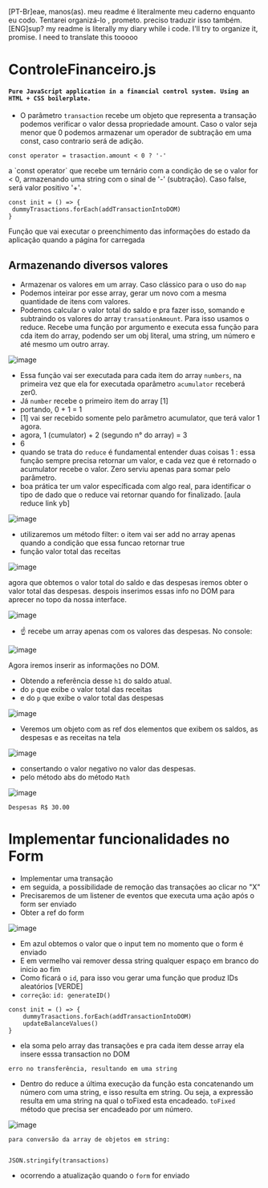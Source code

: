 [PT-Br]eae, manos(as). meu readme é literalmente meu caderno enquanto eu codo. Tentarei organizá-lo , prometo. preciso traduzir isso também. <br>
[ENG]sup? my readme is literally my diary while i code. I'll try to organize it, promise. I need to translate this tooooo


# ControleFinanceiro.js
#### `Pure JavaScript application in a financial control system. Using an HTML + CSS boilerplate.`


- O parâmetro `transaction` recebe um objeto que representa a transação podemos verificar o valor dessa propriedade amount. Caso o valor seja menor que 0 podemos armazenar um operador de subtração em uma const, caso contrario será de adição. 

```
const operator = trasaction.amount < 0 ? '-'
```
<p>
a `const operator` que recebe um ternário com a condição de se o valor for < 0, armazenando uma string com o sinal de '-' (subtração). Caso false, será valor positivo '+'.
</p>
 
 ```
 const init = () => {
  dummyTrasactions.forEach(addTransactionIntoDOM)
 }
 ```
<p>
Função que vai executar o preenchimento das informações do estado da aplicação quando a página for carregada
</p>

## Armazenando diversos valores 

-  Armazenar os valores em um array. Caso clássico para o uso do `map`
-  Podemos inteirar por esse array, gerar um novo com a mesma quantidade de itens com valores.
- Podemos calcular o valor total do saldo e pra fazer isso, somando e subtraindo os valores do array `transationAmount`. Para isso usamos o reduce. Recebe uma função por argumento e executa essa função para cda item do array, podendo ser um obj literal, uma string, um número e até mesmo um outro array. 
 
![image](https://user-images.githubusercontent.com/101754313/215913155-5beae0d6-df8e-4d1a-b24c-ab4a859e9915.png)

- Essa função vai ser executada para cada item do array `numbers`, na primeira vez que ela for executada oparâmetro `acumulator` receberá zer0. 
- Já `number` recebe o primeiro item do array [1]
- portando, 0 + 1 = 1
- [1] vai ser recebido somente pelo parâmetro acumulator, que terá valor 1 agora.
- agora, 1 (cumulator) + 2 (segundo n° do array) = 3
- 6
- quando se trata do `reduce` é fundamental entender duas coisas
1 : essa função sempre precisa retornar um valor, e cada vez que é retornado o acumulator recebe o valor. Zero serviu apenas para somar pelo parâmetro.
- boa prática ter um valor específicada com algo real, para identificar o tipo de dado que o reduce vai retornar quando for finalizado.
[aula reduce link yb]

![image](https://user-images.githubusercontent.com/101754313/215914980-8da5ccf6-be4d-4538-b025-243a760b2712.png)

-  utilizaremos um método filter: o item vai ser add no array apenas quando a condição que essa funcao retornar true
- função valor total das receitas

![image](https://user-images.githubusercontent.com/101754313/215917104-4403717b-ea2e-4ccc-9da5-6e02e37cdfb9.png)

<p>
agora que obtemos o valor total do saldo e das despesas iremos obter o valor total das despesas. despois inserimos essas info no DOM para aprecer no topo da nossa interface. 
</p>

![image](https://user-images.githubusercontent.com/101754313/216111017-970ac75e-c910-4e0a-ab87-d96e54e83a63.png)

- ☝️ recebe um array apenas com os valores das despesas. No console:

![image](https://user-images.githubusercontent.com/101754313/216111498-cd8af332-f577-48ae-95bb-57adab6aa31f.png)
<br>

Agora iremos inserir as informações no DOM. 

- Obtendo a referência desse `h1` do saldo atual.
- do `p` que exibe o valor total das receitas 
- e do `p` que exibe o valor total das despesas 
 
![image](https://user-images.githubusercontent.com/101754313/216114059-808c6911-4e16-4cb7-9457-c37c8111bed6.png)

- Veremos um objeto com as ref dos elementos que exibem os saldos, as despesas e as receitas na tela

![image](https://user-images.githubusercontent.com/101754313/216116826-a9c3ebd2-10c3-46c0-b877-befcd43690eb.png)

- consertando o valor negativo no valor das despesas. 
- pelo método abs do método `Math`

![image](https://user-images.githubusercontent.com/101754313/216117322-75357e14-bed3-4dbd-82dc-595db3f3e50c.png)

```
Despesas R$ 30.00
```
# Implementar funcionalidades no Form

- Implementar uma transação 
- em seguida, a possibilidade de remoção das transações ao clicar no "X"
- Precisaremos de um listener de eventos que executa uma ação após o form ser enviado
- Obter a ref do form 

![image](https://user-images.githubusercontent.com/101754313/216123145-7de526d0-21ab-4f1d-9ff9-6d7daab2c923.png)


- Em azul obtemos o valor que o input tem no momento que o form é enviado
- E em vermelho vai remover dessa string qualquer espaço em branco do inicio ao fim 
- Como ficará o `id`, para isso vou gerar uma função que produz IDs aleatórios [VERDE]
- `correção`: `id: generateID()`

```
const init = () => {
    dummyTrasactions.forEach(addTransactionIntoDOM)
    updateBalanceValues()
}
```

- ela soma pelo array das transações e pra cada item desse array ela insere esssa transaction no DOM

`erro no transferência, resultando em uma string`
- Dentro do reduce a última execução da função esta concatenando um número com uma string, e isso resulta em string. Ou seja, a expressão resulta em uma string na qual o toFixed esta encadeado. `toFixed` método que precisa ser encadeado por um número.

![image](https://user-images.githubusercontent.com/101754313/216454862-4ffd7415-6202-46eb-a50a-ee686ae2e7ed.png)

```
para conversão da array de objetos em string:


JSON.stringify(transactions)
```

- ocorrendo a atualização quando o `form` for enviado 
